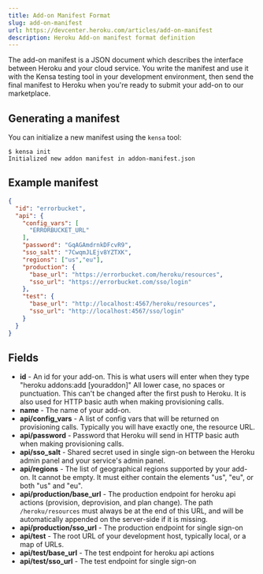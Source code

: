 ```yaml
---
title: Add-on Manifest Format
slug: add-on-manifest
url: https://devcenter.heroku.com/articles/add-on-manifest
description: Heroku Add-on manifest format definition
---
```


The add-on manifest is a JSON document which describes the interface between Heroku and your cloud service. You write the manifest and use it with the Kensa testing tool in your development environment, then send the final manifest to Heroku when you're ready to submit your add-on to our marketplace.

## Generating a manifest

You can initialize a new manifest using the `kensa` tool:

``` term
$ kensa init
Initialized new addon manifest in addon-manifest.json
```

## Example manifest

``` json
{
  "id": "errorbucket",
  "api": {
    "config_vars": [
      "ERRORBUCKET_URL"
    ],
    "password": "GqAGAmdrnkDFcvR9",
    "sso_salt": "7CwqmJLEjv8YZTXK",
    "regions": ["us","eu"],
    "production": {
      "base_url": "https://errorbucket.com/heroku/resources",
      "sso_url": "https://errorbucket.com/sso/login"
    },
    "test": {
      "base_url": "http://localhost:4567/heroku/resources",
      "sso_url": "http://localhost:4567/sso/login"
    }
  }
}
```

## Fields

* **id** - An id for your add-on. This is what users will enter when they type "heroku addons:add [youraddon]" All lower case, no spaces or punctuation. This can't be changed after the first push to Heroku. It is also used for HTTP basic auth when making provisioning calls.
* **name** - The name of your add-on.
* **api/config_vars** - A list of config vars that will be returned on provisioning calls. Typically you will have exactly one, the resource URL.
* **api/password** - Password that Heroku will send in HTTP basic auth when making provisioning calls.
* **api/sso_salt** - Shared secret used in single sign-on between the Heroku admin panel and your service's admin panel.
* **api/regions** - The list of geographical regions supported by your add-on.  It cannot be empty.  It must either contain the elements "us", "eu", or both "us" and "eu".
* **api/production/base_url** - The production endpoint for heroku api actions (provision, deprovision, and plan change). The path `/heroku/resources` must always be at the end of this URL, and will be automatically appended on the server-side if it is missing.
* **api/production/sso_url** - The production endpoint for single sign-on
* **api/test** - The root URL of your development host, typically local, or a map of URLs.
* **api/test/base_url** - The test endpoint for heroku api actions
* **api/test/sso_url** - The test endpoint for single sign-on 